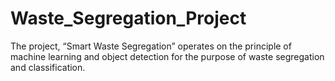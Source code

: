 # Waste_Segregation_Project
The project, “Smart Waste Segregation” operates on the principle of machine learning and object detection for the purpose of waste segregation and classification. 
